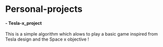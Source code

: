 # Personal-projects
#### - Tesla-x_project
This is a simple algorithm which alows to play a basic game inspired from Tesla design and the Space x objective !
